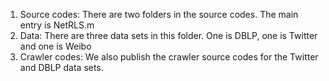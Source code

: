 1. Source codes: There are two folders in the source codes. The main entry is NetRLS.m
2. Data: There are three data sets in this folder. One is DBLP, one is Twitter and one is Weibo
3. Crawler codes: We also publish the crawler source codes for the Twitter and DBLP data sets. 
